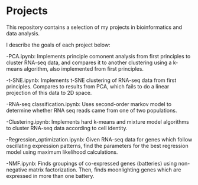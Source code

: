 # Projects

This repository contains a selection of my projects in bioinformatics and data analysis.

I describe the goals of each project below:

-PCA.ipynb: Implements principle comonent analysis from first principles to cluster RNA-seq data, and compares it to another clustering using a k-means algorithm, also implemented from first principles.

-t-SNE.ipynb: Implements t-SNE clustering of RNA-seq data from first principles. Compares to results from PCA, which fails to do a linear projection of this data to 2D space.

-RNA-seq classification.ipynb: Uses second-order markov model to determine whether RNA seq reads came from one of two populations.

-Clustering.ipynb: Implements hard k-means and mixture model algorithms to cluster RNA-seq data according to cell identity. 
      
-Regression_optimization.ipynb: Given RNA-seq data for genes which follow oscillating expression patterns, find the parameters for the best regression model using maximum likelihood calculations.

-NMF.ipynb: Finds groupings of co-expressed genes (batteries) using non-negative matrix factorization. Then, finds moonlighting genes which are expressed in more than one battery.
